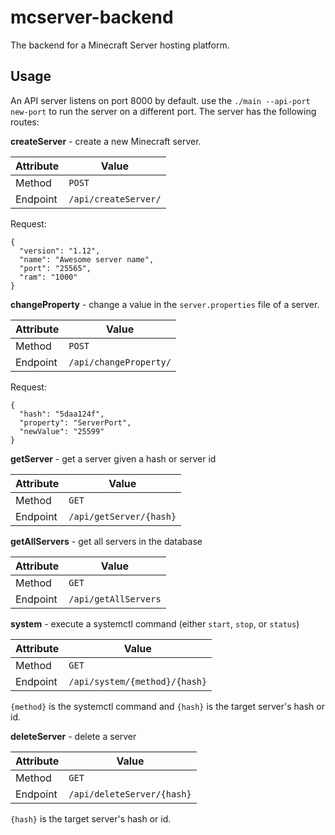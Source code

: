 # mcserver-backend
The backend for a Minecraft Server hosting platform.

## Usage
An API server listens on port 8000 by default. use the `./main --api-port new-port` to run the server on a different port.
The server has the following routes:

**createServer** - create a new Minecraft server.

| Attribute | Value  |
| --------- | ------ |
| Method    | `POST` |
| Endpoint  | `/api/createServer/` |

Request:
```
{
  "version": "1.12",
  "name": "Awesome server name",
  "port": "25565",
  "ram": "1000"
}
```

**changeProperty** - change a value in the `server.properties` file of a server.

| Attribute | Value  |
| --------- | ------ |
| Method    | `POST` |
| Endpoint  | `/api/changeProperty/` |

Request:
```
{
  "hash": "5daa124f",
  "property": "ServerPort",
  "newValue": "25599"
}
```

**getServer** - get a server given a hash or server id

| Attribute | Value  |
| --------- | ------ |
| Method    | `GET`  |
| Endpoint  | `/api/getServer/{hash}` |

**getAllServers** - get all servers in the database

| Attribute | Value  |
| --------- | ------ |
| Method    | `GET`  |
| Endpoint  | `/api/getAllServers` |

**system** - execute a systemctl command (either `start`, `stop`, or `status`)

| Attribute | Value  |
| --------- | ------ |
| Method    | `GET`  |
| Endpoint  | `/api/system/{method}/{hash}` |

`{method}` is the systemctl command and `{hash}` is the target server's hash or id.

**deleteServer** - delete a server

| Attribute | Value  |
| --------- | ------ |
| Method    | `GET` |
| Endpoint  | `/api/deleteServer/{hash}` |

`{hash}` is the target server's hash or id.